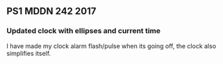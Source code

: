## PS1 MDDN 242 2017

### Updated clock with ellipses and current time


I have made my clock alarm flash/pulse when its going off, the clock also simplifies itself. 


